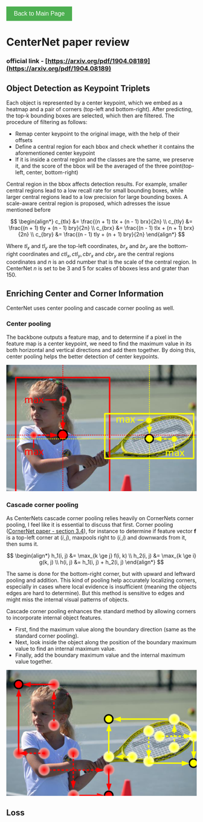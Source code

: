 <!-- Button to go back to the main page -->
<div style="margin-top: 20px;">
  <a href="../" style="text-decoration: none;">
    <button style="
      background-color: #4CAF50; /* Green */
      border: none;
      color: white;
      padding: 10px 20px;
      text-align: center;
      text-decoration: none;
      display: inline-block;
      font-size: 16px;
      cursor: pointer;
    ">Back to Main Page</button>
  </a>
</div>

# CenterNet paper review
### official link - [https://arxiv.org/pdf/1904.08189](https://arxiv.org/pdf/1904.08189)

## Object Detection as Keypoint Triplets

Each object is represented by a center keypoint, which we embed as a heatmap and a pair of corners (top-left and bottom-right). After predicting, the top-k bounding boxes are selected, which then are filtered. The procedure of filtering as follows:

 - Remap center keypoint to the original image, with the help of their offsets
 - Define a central region for each bbox and check whether it contains the aforementioned center keypoint
 - If it is inside a central region and the classes are the same, we preserve it, and the score of the bbox will be the averaged of the three point(top-left, center, bottom-right)

Central region in the bbox affects detection results. For example, smaller central regions lead to a low recall rate for small bounding boxes, while larger central regions lead to a low precision for large bounding boxes. A scale-aware central region is proposed, which adresses the issue mentioned before

$$
\begin{align*}
c_{tlx} &= \frac{(n + 1) tlx + (n - 1) brx}{2n} \\
c_{tly} &= \frac{(n + 1) tly + (n - 1) bry}{2n} \\
c_{brx} &= \frac{(n - 1) tlx + (n + 1) brx}{2n} \\
c_{bry} &= \frac{(n - 1) tly + (n + 1) bry}{2n}
\end{align*}
$$

Where $tl_x \text{ and } tl_y$ are the top-left coordinates, $br_x \text{ and } br_y$ are the bottom-right coordinates and $ctl_x, ctl_y, cbr_x \text { and } cbr_y$ are the central regions coordinates and $n$ is an odd number that is the scale of the central region. In CenterNet $n$ is set to be 3 and 5 for scales of bboxes less and grater than 150.



## Enriching Center and Corner Information

CenterNet uses center pooling and cascade corner pooling as well.

### Center pooling

The backbone outputs a feature map, and to determine if a pixel in the feature map is a center keypoint, we need to find the maximum value in its both horizontal and vertical directions and add them together. By doing this, center pooling helps the better detection of center keypoints.

![CenterPooling](../assets/images/center_pooling.png)

### Cascade corner pooling 

As CenterNets cascade corner pooling relies heavily on CornerNets corner pooling, I feel like it is essential to discuss that first. Corner pooling ([CornerNet paper - section 3.4](https://arxiv.org/pdf/1808.01244)), for instance to determine if feature vector **f** is a top-left corner at $(i,j)$, maxpools right to $(i,j)$ and downwards from it, then sums it. 

$$
\begin{align*}
h_1(i, j) &= \max_{k \ge j} f(i, k) \\
h_2(i, j) &= \max_{k \ge i} g(k, j) \\
h(i, j) &= h_1(i, j) + h_2(i, j)
\end{align*}
$$

The same is done for the bottom-right corner, but with upward and leftward pooling and addition. This kind of pooling help  accurately localizing corners, especially in cases where local evidence is insufficient (meaning the objects edges are hard to determine). But this method is sensitive to edges and might miss the internal visual patterns of objects.

Cascade corner pooling enhances the standard method by allowing corners to incorporate internal object features.

- First, find the maximum value along the boundary direction (same as the standard corner pooling).
- Next, look inside the object along the position of the boundary maximum value to find an internal maximum value.
- Finally, add the boundary maximum value and the internal maximum value together.

![CenterPooling](../assets/images/cascade_corner_pooling.png)

## Loss


